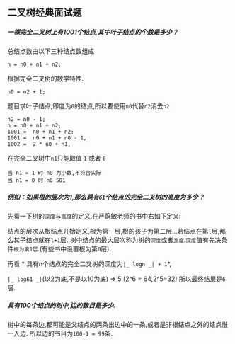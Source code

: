 ## 二叉树经典面试题

##### 一棵完全二叉树上有1001个结点,其中叶子结点的个数是多少？

总结点数由以下三种结点数组成

    n = n0 + n1 + n2;

根据完全二叉树的数学特性. 

    n0 = n2 + 1;
    
题目求叶子结点,即度为`0`的结点,所以要使用`n0`代替`n2`消去`n2`
    
    n2 = n0 - 1;
    n = n0 + n1 + n2;
    1001 =  n0 + n1 + n2;
    1001 =  n0 + n1 + n0 - 1,
    1002 =  2 * n0 + n1,

在完全二叉树中`n1`只能取值 `1` 或者 `0`

    当 n1 = 1 时 n0 为小数,不符合实际
    当 n1 = 0 时 n0 501
    
##### 例如：如果根的层次为1,那么具有`61`个结点的完全二叉树的高度为多少？
      
先看一下树的`深度`与`高度`的定义.在严蔚敏老师的书中右如下定义:

结点的层次从根结点开始定义,根为第一层,根的孩子为第二层...若结点在第`l`层,那么其子结点就在`l+1`层.
树中结点的最大层次称为树的`深度`或者`高度`.`深度`值有先决条件`根为第1层`.(有些书中设置根为第`0`层).

再看 * 具有n个结点的完全二叉树的深度为`|_ logn _| + 1`*,

`|_ log61 _|`(以2为底,不是以10为底) => 5 (2^6 = 64,2^5=32) 所以最终结果是`6`层.

##### 具有100个结点的树中,边的数目是多少.

树中的每条边,都可能是父结点的两条出边中的一条,或者是非根结点之外的结点惟一入边.
所以边的书目为`100-1 = 99`条.
